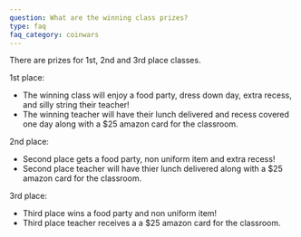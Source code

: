 ```yaml
---
question: What are the winning class prizes?
type: faq
faq_category: coinwars
---
```

There are prizes for 1st, 2nd and 3rd place classes.

1st place:

- The winning class will enjoy a food party, dress down day, extra recess, and silly string their teacher! 
- The winning teacher will have their lunch delivered and recess covered one day along with a $25 amazon card for the classroom.

2nd place:

- Second place gets a food party, non uniform item and extra recess! 
- Second place teacher will have thier lunch delivered along with a $25 amazon card for the classroom.

3rd place:

- Third place wins a food party and non uniform item!
- Third place teacher receives a a $25 amazon card for the classroom.
